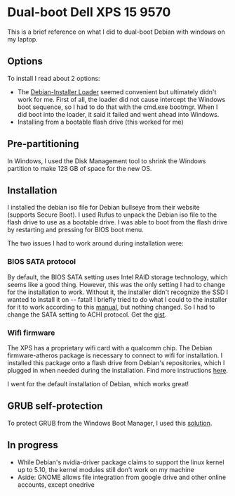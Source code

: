 # Dual-boot Dell XPS 15 9570

This is a brief reference on what I did to dual-boot Debian with windows on my laptop.

## Options

To install I read about 2 options:
- The [Debian-Installer Loader](https://wiki.debian.org/DebianInstaller/Loader)
seemed convenient but ultimately didn't work for me.
First of all, the loader did not cause intercept the Windows boot sequence,
so I had to do that with the cmd.exe bootmgr.
When I did boot into the loader, it said it failed and went ahead into Windows.
- Installing from a bootable flash drive (this worked for me)

## Pre-partitioning

In Windows, I used the Disk Management tool to shrink the Windows partition to make
128 GB of space for the new OS.

## Installation

I installed the debian iso file for Debian bullseye from their website (supports Secure Boot).
I used Rufus to unpack the Debian iso file to the flash drive to use as a bootable drive.
I was able to boot from the flash drive by restarting and pressing <F12> for BIOS boot menu.

The two issues I had to work around during installation were:

### BIOS SATA protocol

By default, the BIOS SATA setting uses Intel RAID storage technology, which seems like a good thing.
However, this was the only setting I had to change for the installation to work.
Without it, the installer didn't recognize the SSD I wanted to install it on -- fatal!
I briefly tried to do what I could to the installer for it to work according to this
[manual](https://wiki.debian.org/DebianInstaller/SataRaid), but nothing changed.
So I had to change the SATA setting to ACHI protocol. Get the
[gist](https://gist.github.com/chenxiaolong/4beec93c464639a19ad82eeccc828c63).

### Wifi firmware

The XPS has a proprietary wifi card with a qualcomm chip.
The Debian firmware-atheros package is necessary to connect to wifi for installation.
I installed this package onto a flash drive from Debian's repositories,
which I plugged in when needed during the installation.
Find more instructions [here](https://wiki.debian.org/Firmware).

I went for the default installation of Debian, which works great!

## GRUB self-protection

To protect GRUB from the Windows Boot Manager, I used this
[solution](https://unix.stackexchange.com/a/242219).

## In progress

- While Debian's nvidia-driver package claims to support the linux kernel up to 5.10,
the kernel modules still don't work on my machine
- Aside: GNOME allows file integration from google drive and other online accounts, except onedrive
